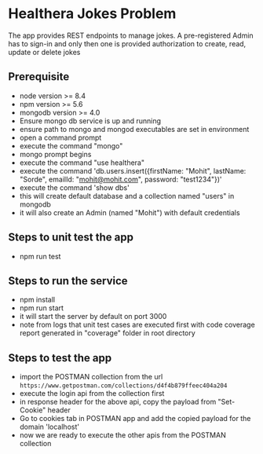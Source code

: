 # Healthera Jokes Problem

The app provides REST endpoints to manage jokes. A pre-registered Admin has to sign-in and only then one is provided authorization to create, read, update or delete jokes

## Prerequisite
 - node version >= 8.4
 - npm version >= 5.6
 - mongodb version >= 4.0
 - Ensure mongo db service is up and running
 - ensure path to mongo and mongod executables are set in environment
 - open a command prompt
 - execute the command "mongo"
 - mongo prompt begins
 - execute the command "use healthera"
 - execute the command 'db.users.insert({firstName: "Mohit", lastName: "Sorde", emailId: "mohit@mohit.com", password: "test1234"})'
 - execute the command 'show dbs'
 - this will create default database and a collection named "users" in mongodb
 - it will also create an Admin (named "Mohit") with default credentials

## Steps to unit test the app
 - npm run test

## Steps to run the service
 - npm install
 - npm run start
 - it will start the server by default on port 3000
 - note from logs that unit test cases are executed first with code coverage report generated in "coverage" folder in root directory

## Steps to test the app
 - import the POSTMAN collection from the url ```https://www.getpostman.com/collections/d4f4b879ffeec404a204```
 - execute the login api from the collection first
 - in response header for the above api, copy the payload from "Set-Cookie" header
 - Go to cookies tab in POSTMAN app and add the copied payload for the domain 'localhost'
 - now we are ready to execute the other apis from the POSTMAN collection